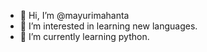 - 👋 Hi, I’m @mayurimahanta
- 👀 I’m interested in learning new languages.
- 🌱 I’m currently learning python.

<!---
mayurimahanta/mayurimahanta is a ✨ special ✨ repository because its `README.md` (this file) appears on your GitHub profile.
You can click the Preview link to take a look at your changes.
--->
